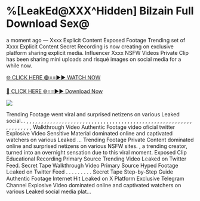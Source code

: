 # %[LeakEd@XXX^Hidden] Bilzain Full Download Sex@

a moment ago — Xxxx Explicit Content Exposed Footage Trending set of Xxxx Explicit Content Secret Recording is now creating on exclusive platform sharing explicit media. Influencer Xxxx NSFW Videos Private Clip has been sharing mini uploads and risqué images on social media for a while now.

[🌐 CLICK HERE 🟢==►► WATCH NOW](https://tinyurl.com/topvvv?st=viral&si=gh)

[🔴 CLICK HERE 🌐==►► Download Now](https://tinyurl.com/topvvv?st=viral&si=gh)

[![](https://t4.ftcdn.net/jpg/00/89/87/57/360_F_89875724_hMf6q0pOUbIm38tYOeJTOKDftmRMQnny.jpg)](https://tinyurl.com/topvvv?st=viral&si=gh)

Trending Footage went viral and surprised netizens on various Leaked social… , , , , , , , , , , , , , , , , , , , , , , , , , , , , , , , , , , , , , , , , , , , , , , , , , , , , , , , , , , , , , , , , , Walkthrough Video Authentic Footage video oficial twitter Explosive Video Sensitive Material dominated online and captivated watchers on various Leaked … Trending Footage Private Content dominated online and surprised netizens on various NSFW sites. , a trending creator, turned into an overnight sensation due to this viral moment. Exposed Clip Educational Recording Primary Source Trending Video L𝚎aked on Twitter Feed. Secret Tape Walkthrough Video Primary Source Hyped Footage L𝚎aked on Twitter Feed . . . . . . . . . Secret Tape Step-by-Step Guide Authentic Footage Internet Hit L𝚎aked on X Platform Exclusive Telegram Channel Explosive Video dominated online and captivated watchers on various Leaked social media plat…
